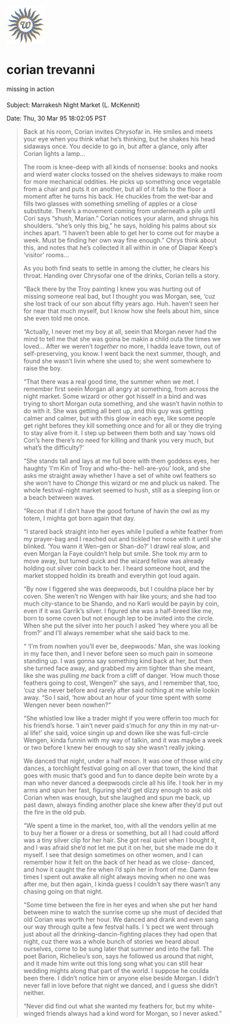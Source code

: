 ![wsun](assets/wsun.gif)

# corian trevanni

missing in action

#### 

Subject: Marrakesh Night Market (L. McKennit)

 Date: Thu, 30 Mar 95 18:02:05 PST 

> Back at his room, Corian invites Chrysofar in. He smiles and meets your 
> 	eye when you think what he’s thinking, but he shakes his head sidaways once. 
> 	You decide to go in, but after a glance, only after Corian lights a lamp...
> 	
> 	The room is knee-deep with all kinds of nonsense: books and nooks and wierd 
> 	water clocks tossed on the shelves sideways to make room for more mechanical
> 	oddities. He picks up something once vegetable from a chair and puts it on 
> 	another, but all of it falls to the floor a moment after he turns his back. He 
> 	chuckles from the wet-bar and fills two glasses with something smelling of 
> 	apples or a close substitute. There’s a movement coming from underneath 
> 	a pile until Cori says “shush, Marian.” Corian notices your alarm, and shrugs 
> 	his shoulders. “she’s only this big,” he says, holding his palms about six 
> 	inches apart. “I haven’t been able to get her to come out for maybe a week. 
> 	Must be finding her own way fine enough.” Chrys think about this, and notes
> 	that he’s collected it all within in one of Diapar Keep’s ‘visitor’ rooms...
> 	
> 	As you both find seats to settle in among the clutter, he clears his throat. 
> 	Handing over Chrysofar one of the drinks, Corian tells a story.
>
>  “Back there by the Troy painting I knew you was hurting out of missing someone real bad, but I thought you was Morgan, see, ’cuz she lost track of our son about fifty years ago. Huh. haven’t seen her for near that much myself, but I know how she feels about him, since she even told me once.
>
>  “Actually, I never met my boy at all, seein that Morgan never had the mind to tell me that she was goina be makin a child outa the times we loved... After we weren’t *together* no more, I hadda leave town, out of self-preserving, you know. I went back the next summer, though, and found she wasn’t livin where she used to; she went somewhere to raise the boy.
>
>  “That there was a real good time, the summer when we met. I remember first seein Morgan all angry at something, from across the night market. Some wizard or other got hisself in a bind and was trying to short Morgan outa something, and she wasn’t havin nothin to do with it. She was getting all bent up, and this guy was getting calmer and calmer, but with this glow in each eye, like some people get right befores they kill something once and for all or they die trying to stay alive from it. I step up between them both and say ‘nows old Cori’s here there’s no need for killing and thank you very much, but what’s the difficulty?’
>
>  “She stands tall and lays at me full bore with them goddess eyes, her haughty ‘I'm Kin of Troy and who-the- hell-are-you’ look, and she asks me straight away whether I have a set of white owl feathers so she won’t have to *Change* this wizard or me and pluck us naked. The whole festival-night market seemed to hush, still as a sleeping lion or a beach between waves.
>
>  “Recon that if I din’t have the good fortune of havin the owl as my totem, I mighta got born again that day.
>
>  “I stared back straight into her eyes while I pulled a white feather from my prayer-bag and I reached out and tickled her nose with it until she blinked. ‘You wann it Wen-gen or Shan-do?’ I drawl real slow, and even Morgan la Faye couldn’t help but smile. She took my arm to move away, but turned quick and the wizard fellow was already holding out silver coin back to her. I heard someone hoot, and the market stopped holdin its breath and everythin got loud again.
>
>  “By now I figgered she was deepwoods, but I couldna place her by coven. She weren’t no Wengen with hair like yours; and she had too much city-stance to be Shando, and no Karli would be payin by coin, even if it was Garrik’s silver. I figured she was a half-breed like me, born to some coven but not enough lep to be invited into the circle. When she put the silver into her pouch I asked ‘hey where you all be from?’ and I’ll always remember what she said back to me. 
>
>  “ ‘I’m from nowhen you’ll ever be, deepwoods.’ Man, she was looking in my face then, and I never before seen so much pain in someone standing up. I was gonna say something kind back at her, but then she turned face away, and grabbed my arm tighter than she meant, like she was pulling *me* back from a cliff of danger. ‘How much those feathers going to cost, Wengen?’ she says, and I remember that, too, ’cuz she never before and rarely after said nothing at me while lookin away. “So I said, ‘how about an hour of your time spent with some Wengen never been nowhen?“
>
>  “She whistled low like a trader might if you were offerin too much for his friend’s horse. ‘I ain’t never paid s’much for *any* thin in my nat-ur-al life!’ she said, voice singin up and down like she was full-circle Wengen, kinda funnin with my way of talkin, and it was maybe a week or two before I knew her enough to say she wasn’t really joking.
>
>  We danced that night, under a half moon. It was one of those wild city dances, a torchlight festival going on all over that town, the kind that goes with music that’s good and fun to dance depite bein wrote by a man who never danced a deepwoods circle all his life. I took her in my arms and spun her fast, figuring she’d get dizzy enough to ask old Corian when was enough, but she laughed and spun me back, up past dawn, always finding another place she knew after they’d put out the fire in the old pub.
>
>  “We spent a time in the market, too, with all the vendors yellin at me to buy her a flower or a dress or something, but all I had could afford was a tiny silver clip for her hair. She got real quiet when I bought it, and I was afraid she’d not let me put it on her, but she made me do it myself. I see that design sometimes on other women, and I can remember how it felt on the back of her head as we close- danced, and how it caught the fire when I’d spin her in front of me. Damn few times I spent out awake all night always moving when no one was after me, but then again, I kinda guess I couldn’t say there wasn’t any chasing going on that night.
>
>  "Some time between the fire in her eyes and when she put her hand between mine to watch the sunrise come up she must of decided that old Corian was worth her hour. We danced and drank and even sang our way through quite a few festval halls. I ’s pect we went through just about all the drinking-dancin-fighting places they had open that night, cuz there was a whole bunch of stories we heard about ourselves, come to be sung later that summer and into the fall. The poet Barion, Richelieu’s son, says he followed us around that night, and it made him write out this long song what you can still hear wedding mights along that part of the world. I suppose he coulda been there. I didn’t notice him or anyone else beside Morgan. I didn’t never fall in love before that night we danced, and I guess she didn’t neither.
>
>  “Never did find out what she wanted my feathers for, but my white-winged friends always had a kind word for Morgan, so I never asked.” 

 